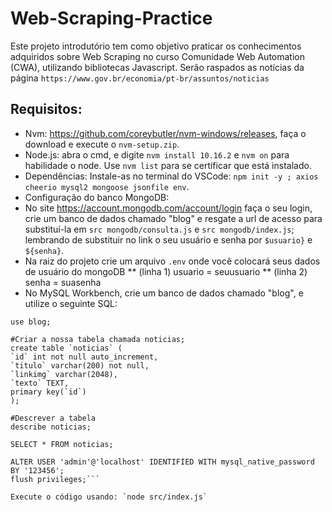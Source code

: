 # Web-Scraping-Practice
Este projeto introdutório tem como objetivo praticar os conhecimentos adquiridos sobre Web Scraping no curso Comunidade Web Automation (CWA), utilizando bibliotecas Javascript. Serão raspados as notícias da página `https://www.gov.br/economia/pt-br/assuntos/noticias` 
## Requisitos:
* Nvm: https://github.com/coreybutler/nvm-windows/releases, faça o download e execute o `nvm-setup.zip`.
* Node.js: abra o cmd, e digite `nvm install 10.16.2` e `nvm on` para habilidade o node. Use `nvm list` para se certificar que está instalado.
* Dependências: Instale-as no terminal do VSCode: `npm init -y ; axios cheerio mysql2 mongoose jsonfile env`.
* Configuração do banco MongoDB: 
* No site https://account.mongodb.com/account/login faça o seu login, crie um banco de dados chamado "blog" e resgate a url de acesso para substituí-la em `src mongodb/consulta.js` e `src mongodb/index.js`; lembrando de substituir no link o seu usuário e senha por `$usuario}` e `${senha}`.
* Na raiz do projeto crie um arquivo `.env` onde você colocará seus dados de usuário do mongoDB
** (linha 1) usuario = seuusuario
** (linha 2) senha = suasenha
* No MySQL Workbench, crie um banco de dados chamado "blog", e utilize o seguinte SQL:
 ```language-pgsql hljs
use blog;

#Criar a nossa tabela chamada noticias; 
create table `noticias` ( 
`id` int not null auto_increment, 
`titulo` varchar(200) not null, 
`linkimg` varchar(2048), 
`texto` TEXT,
primary key(`id`)
);

#Descrever a tabela
describe noticias;

SELECT * FROM noticias;

ALTER USER 'admin'@'localhost' IDENTIFIED WITH mysql_native_password BY '123456';
flush privileges;```

Execute o código usando: `node src/index.js`

